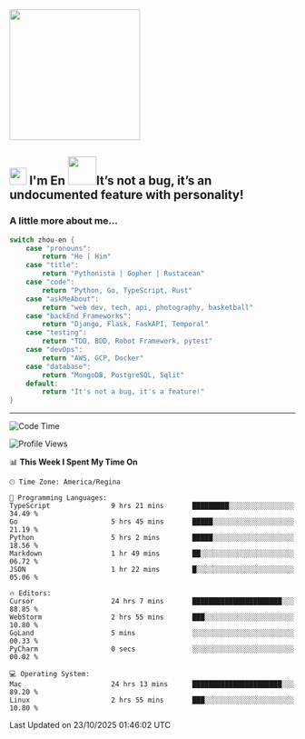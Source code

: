 <img align='center' src="https://media.giphy.com/media/GP1TJJSV4Ys1r64q2A/giphy.gif" width="230">

<h2><img src="https://emojis.slackmojis.com/emojis/images/1531849430/4246/blob-sunglasses.gif?1531849430" width="30"/> I'm En <img src="https://media.giphy.com/media/12oufCB0MyZ1Go/giphy.gif" width="50">It’s not a bug, it’s an undocumented feature with personality!</h2>


<!-- <img align='right' src="https://media.giphy.com/media/M9gbBd9nbDrOTu1Mqx/giphy.gif" width="230"> -->


### A little more about me... 
<!--
```javascript
const zhou-en = {
    pronouns: "He" | "Him",
    title: "Pythonista" | "Gopher" | "Rustacean",
    code: ["Python", "Go", "Rust", "TypeScript"],
    askMeAbout: ["web dev", "tech", "app dev", "photography"],
    technologies: {
        backEnd: {
            python: ["Django", "Flask", "FaskAPI"],
            go: []
        },
        scraping: ["selenium", "scrapy", "spider"],
        testing: ["Robot Framework"],
        devOps: ["AWS", "Docker", "GCP", "Nginx"],
        databases: ["mongo", "postgresql", "sqlite"],
        misc: ["Firebase", "Heroku"]
    },
    architecture: ["Event Driven Architecture", "Microservices"],
    currentFocus: ["Temporal", "Rust"],
    funFact: "It's not a bug, it's a feature!"
};
```
  -->

```go
switch zhou-en {
    case "pronouns":
        return "He | Him"
    case "title":
        return "Pythonista | Gopher | Rustacean"
    case "code":
        return "Python, Go, TypeScript, Rust"
    case "askMeAbout":
        return "web dev, tech, api, photography, basketball"
    case "backEnd Frameworks":
        return "Django, Flask, FaskAPI, Temporal"
    case "testing":
        return "TDD, BDD, Robot Framework, pytest"
    case "devOps":
        return "AWS, GCP, Docker"
    case "database":
        return "MongoDB, PostgreSQL, Sqlit"
    default:
        return "It's not a bug, it's a feature!"
}
```




---
<!--START_SECTION:waka-->
![Code Time](http://img.shields.io/badge/Code%20Time-2%2C621%20hrs%2022%20mins-blue)

![Profile Views](http://img.shields.io/badge/Profile%20Views-0-blue)

📊 **This Week I Spent My Time On** 

```text
🕑︎ Time Zone: America/Regina

💬 Programming Languages: 
TypeScript               9 hrs 21 mins       █████████░░░░░░░░░░░░░░░░   34.49 % 
Go                       5 hrs 45 mins       █████░░░░░░░░░░░░░░░░░░░░   21.19 % 
Python                   5 hrs 2 mins        █████░░░░░░░░░░░░░░░░░░░░   18.56 % 
Markdown                 1 hr 49 mins        ██░░░░░░░░░░░░░░░░░░░░░░░   06.72 % 
JSON                     1 hr 22 mins        █░░░░░░░░░░░░░░░░░░░░░░░░   05.06 % 

🔥 Editors: 
Cursor                   24 hrs 7 mins       ██████████████████████░░░   88.85 % 
WebStorm                 2 hrs 55 mins       ███░░░░░░░░░░░░░░░░░░░░░░   10.80 % 
GoLand                   5 mins              ░░░░░░░░░░░░░░░░░░░░░░░░░   00.33 % 
PyCharm                  0 secs              ░░░░░░░░░░░░░░░░░░░░░░░░░   00.02 % 

💻 Operating System: 
Mac                      24 hrs 13 mins      ██████████████████████░░░   89.20 % 
Linux                    2 hrs 55 mins       ███░░░░░░░░░░░░░░░░░░░░░░   10.80 % 
```


 Last Updated on 23/10/2025 01:46:02 UTC
<!--END_SECTION:waka-->
